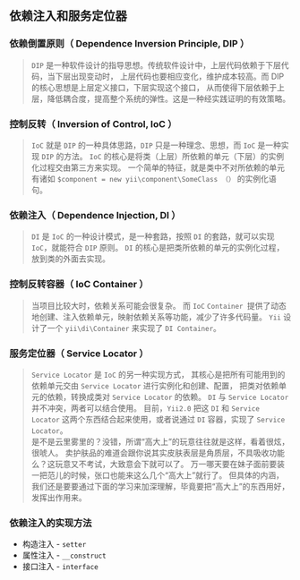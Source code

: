﻿## 依赖注入和服务定位器  
  
### 依赖倒置原则（ Dependence Inversion Principle, DIP ）  

> `DIP` 是一种软件设计的指导思想。传统软件设计中，上层代码依赖于下层代码，当下层出现变动时， 上层代码也要相应变化，维护成本较高。而 DIP 的核心思想是上层定义接口，下层实现这个接口， 从而使得下层依赖于上层，降低耦合度，提高整个系统的弹性。这是一种经实践证明的有效策略。  
  
### 控制反转（ Inversion of Control, IoC ）  

> `IoC` 就是 `DIP` 的一种具体思路，`DIP` 只是一种理念、思想，而 `IoC` 是一种实现 `DIP` 的方法。 `IoC` 的核心是将类（上层）所依赖的单元（下层）的实例化过程交由第三方来实现。 一个简单的特征，就是类中不对所依赖的单元有诸如 `$component = new yii\component\SomeClass （）` 的实例化语句。  
  
### 依赖注入（ Dependence Injection, DI ）  

> `DI` 是 `IoC` 的一种设计模式，是一种套路，按照 `DI` 的套路，就可以实现 `IoC`，就能符合 `DIP` 原则。 `DI` 的核心是把类所依赖的单元的实例化过程，放到类的外面去实现。  
  
### 控制反转容器（ IoC Container ）  

> 当项目比较大时，依赖关系可能会很复杂。 而 `IoC` `Container `提供了动态地创建、注入依赖单元，映射依赖关系等功能，减少了许多代码量。 `Yii` 设计了一个 `yii\di\Container`  来实现了 `DI Container`。  
  
### 服务定位器（ Service Locator ）  

> `Service Locator` 是 `IoC` 的另一种实现方式， 其核心是把所有可能用到的依赖单元交由 `Service Locator` 进行实例化和创建、配置， 把类对依赖单元的依赖，转换成类对 `Service Locator` 的依赖。 `DI` 与 `Service Locator` 并不冲突，两者可以结合使用。 目前，`Yii2.0` 把这 `DI` 和 `Service Locator` 这两个东西结合起来使用，或者说通过 `DI` 容器，实现了 `Service Locator`。  
是不是云里雾里的？没错，所谓“高大上”的玩意往往就是这样，看着很炫，很唬人。 卖护肤品的难道会跟你说其实皮肤表层是角质层，不具吸收功能么？这玩意又不考试，大致意会下就可以了。 万一哪天要在妹子面前要装一把范儿的时候，张口也能来这么几个“高大上”就行了。 但具体的内涵，我们还是要要通过下面的学习来加深理解，毕竟要把“高大上”的东西用好，发挥出作用来。  
  
### 依赖注入的实现方法
  
* 构造注入 - `setter`
* 属性注入 - `__construct`
* 接口注入 - `interface`